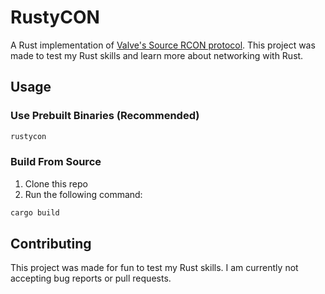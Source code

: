 # RustyCON

A Rust implementation of [Valve's Source RCON protocol](https://developer.valvesoftware.com/wiki/Source_RCON_Protocol). This project was made to test my Rust skills and learn more about networking with Rust.

## Usage

### Use Prebuilt Binaries (Recommended)

```bash
rustycon
```

### Build From Source

1. Clone this repo
2. Run the following command:

```bash
cargo build
```

## Contributing

This project was made for fun to test my Rust skills. I am currently not accepting bug reports or pull requests.